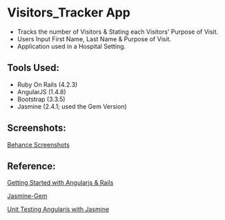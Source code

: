 # Visitors_Tracker App

- Tracks the number of Visitors & Stating each Visitors' Purpose of Visit.
- Users Input First Name, Last Name & Purpose of Visit.
- Application used in a Hospital Setting.

## Tools Used:
- Ruby On Rails (4.2.3)
- AngularJS (1.4.8)
- Bootstrap (3.3.5)
- Jasmine (2.4.1; used the Gem Version)

## Screenshots:
[Behance Screenshots](http://)

## Reference:
[Getting Started with Angularjs & Rails](https://richonrails.com/articles/getting-started-with-angularjs-and-rails)

[Jasmine-Gem](https://github.com/jasmine/jasmine-gem)

[Unit Testing Angularjs with Jasmine](https://blog.pivotal.io/labs/labs/unit-testing-angularjs-using-jasmine)

